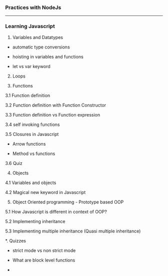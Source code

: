 ### Practices with NodeJs

-------------------
### Learning Javascript

1. Variables and Datatypes

  * automatic type conversions

  * hoisting in variables and functions

  * let vs var keyword

2. Loops


3. Functions

  3.1 Function definition

  3.2 Function definition with Function Constructor

  3.3 Function definition vs Function expression

  3.4 self invoking functions

  3.5 Closures in Javascript

  * Arrow functions

  * Method vs functions

  3.6 Quiz

4. Objects

  4.1 Variables and objects

  4.2 Magical new keyword in Javascript

5. Object Oriented programming - Prototype based OOP

  5.1 How Javascript is different in context of OOP?

  5.2 Implementing inheritance

  5.3 Implementing multiple inheritance (Quasi multiple inheritance) 

*. Quizzes

  * strict mode vs non strict mode

  * What are block level functions

  *
